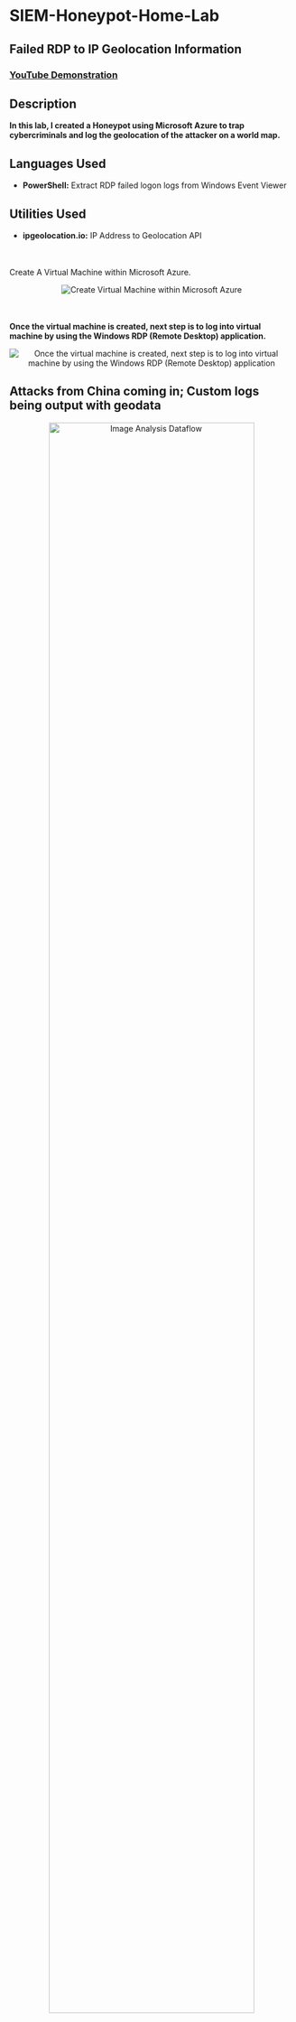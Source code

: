 # SIEM-Honeypot-Home-Lab
<h2>Failed RDP to IP Geolocation Information</h2>


 ### [YouTube Demonstration](https://www.youtube.com/watch?v=nYCqmv3kXgY)


<h2>Description</h2>
<b> In this lab, I created a Honeypot using Microsoft Azure to trap cybercriminals and log the geolocation of the attacker on a world map. 
</b>
<h2>Languages Used</h2>

- <b>PowerShell:</b> Extract RDP failed logon logs from Windows Event Viewer 

<h2>Utilities Used</h2>

- <b>ipgeolocation.io:</b> IP Address to Geolocation API
<br />
<br />
Create A Virtual Machine within Microsoft Azure.
<p align="center">
<img src="https://i.imgur.com/xtwNPvQ.png"(https://i.imgur.com/xtwNPvQ.png) alt="Create Virtual Machine within Microsoft Azure"/>
</p>
<br />
<br />
<b> Once the virtual machine is created, next step is to log into virtual machine by using the Windows RDP (Remote Desktop) application. 
</b>
<p align="center">
<img src="https://i.imgur.com/ZSG8kuB.png"(https://i.imgur.com/ZSG8kuB.png) alt="Once the virtual machine is created, next step is to log into virtual machine by using the Windows RDP (Remote Desktop) application"/>
</p>
<h2>Attacks from China coming in; Custom logs being output with geodata</h2>

<p align="center">
<img src="https://i.imgur.com/qaWjV2c.png" height="85%" width="85%" alt="Image Analysis Dataflow"/>
</p>

<h2>World map of incoming attacks after 24 hours (built custom logs including geodata)</h2>

<p align="center">
<img src="https://i.imgur.com/krRFrK5.png" height="85%" width="85%" alt="Image Analysis Dataflow"/>
</p>


<!--
 ```diff
- text in red
+ text in green
! text in orange
# text in gray
@@ text in purple (and bold)@@
```
--!>

